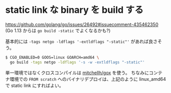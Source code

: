 static link な binary を build する
=====

https://github.com/golang/go/issues/26492#issuecomment-435462350
(Go 1.13 からは `go build -static` でよくなるかも?)


基本的には `-tags netgo -ldflags '-extldflags "-static"'` があれば良さそう。

```bash
$ CGO_ENABLED=0 GOOS=linux GOARCH=amd64 \
  go build -tags netgo -ldflags '-s -w -extldflags "-static"'
```

単一環境ではなくクロスコンパイルは [mitchellh/gox](https://github.com/mitchellh/gox) を使う。
ちなみにコンテナ環境での `FROM scratch` へのバイナリデプロイは、上記のように linux_amd64 で static link にすればよい。
